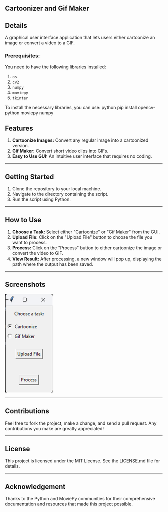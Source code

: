 ## Cartoonizer and Gif Maker

## Details

A graphical user interface application that lets users either cartoonize an image or convert a video to a GIF. 

### Prerequisites:

You need to have the following libraries installed:

1. `os`
2. `cv2`
3. `numpy`
4. `moviepy`
5. `tkinter`

To install the necessary libraries, you can use: python pip install opencv-python moviepy numpy

## Features

1. **Cartoonize Images:** Convert any regular image into a cartoonized version.
2. **Gif Maker:** Convert short video clips into GIFs.
3. **Easy to Use GUI:** An intuitive user interface that requires no coding.

---

## Getting Started

1. Clone the repository to your local machine.
2. Navigate to the directory containing the script.
3. Run the script using Python.

---

## How to Use

1. **Choose a Task:** Select either "Cartoonize" or "Gif Maker" from the GUI.
2. **Upload File:** Click on the "Upload File" button to choose the file you want to process.
3. **Process:** Click on the "Process" button to either cartoonize the image or convert the video to GIF.
4. **View Result:** After processing, a new window will pop up, displaying the path where the output has been saved.

---

## Screenshots

![animate.png](animate.png)

---

## Contributions

Feel free to fork the project, make a change, and send a pull request. Any contributions you make are greatly appreciated!

---

## License

This project is licensed under the MIT License. See the LICENSE.md file for details.

---

## Acknowledgement

Thanks to the Python and MoviePy communities for their comprehensive documentation and resources that made this project possible.